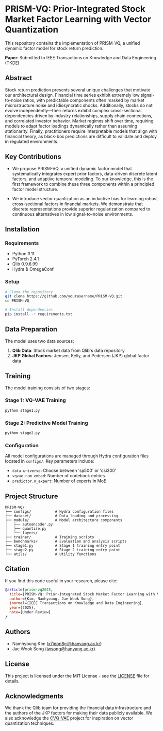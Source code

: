 # PRISM-VQ: Prior-Integrated Stock Market Factor Learning with Vector Quantization

This repository contains the implementation of PRISM-VQ, a unified dynamic factor model for stock return prediction.

**Paper**: Submitted to IEEE Transactions on Knowledge and Data Engineering (TKDE)

## Abstract

Stock return prediction presents several unique challenges that motivate our architectural design. Financial time series exhibit extremely low signal-to-noise ratios, with predictable components often masked by market microstructure noise and idiosyncratic shocks. Additionally, stocks do not evolve independently—their returns exhibit complex cross-sectional dependencies driven by industry relationships, supply chain connections, and correlated investor behavior. Market regimes shift over time, requiring models to adapt factor loadings dynamically rather than assuming stationarity. Finally, practitioners require interpretable models that align with financial theory, as black-box predictions are difficult to validate and deploy in regulated environments.

## Key Contributions

- We propose PRISM-VQ, a unified dynamic factor model that systematically integrates expert prior factors, data-driven discrete latent factors, and adaptive temporal modeling. To our knowledge, this is the first framework to combine these three components within a principled factor model structure.

- We introduce vector quantization as an inductive bias for learning robust cross-sectional factors in financial markets. We demonstrate that discrete representations provide superior regularization compared to continuous alternatives in low signal-to-noise environments.

## Installation

### Requirements

- Python 3.11
- PyTorch 2.4.1
- Qlib 0.9.6.99
- Hydra & OmegaConf

### Setup

```bash
# Clone the repository
git clone https://github.com/yourusername/PRISM-VQ.git
cd PRISM-VQ

# Install dependencies
pip install -r requirements.txt
```

## Data Preparation

The model uses two data sources:

1. **Qlib Data**: Stock market data from Qlib's data repository
2. **JKP Global Factors**: Jensen, Kelly, and Pedersen (JKP) global factor data


## Training

The model training consists of two stages:

### Stage 1: VQ-VAE Training
```bash
python stage1.py
```

### Stage 2: Predictive Model Training
```bash
python stage2.py
```

### Configuration

All model configurations are managed through Hydra configuration files located in `configs/`. Key parameters include:

- `data.universe`: Choose between 'sp500' or 'csi300'
- `vqvae.num_embed`: Number of codebook entries
- `predictor.n_expert`: Number of experts in MoE


## Project Structure

```
PRISM-VQ/
├── configs/           # Hydra configuration files
├── dataset/           # Data loading and processing
├── module/            # Model architecture components
│   ├── autoencoder.py
│   ├── quantise.py
│   └── layers/
├── trainer/           # Training scripts
├── benchmarks/        # Evaluation and analysis scripts
├── stage1.py          # Stage 1 training entry point
├── stage2.py          # Stage 2 training entry point
└── utils/             # Utility functions
```

## Citation

If you find this code useful in your research, please cite:

```bibtex
@article{prism-vq2025,
  title={PRISM-VQ: Prior-Integrated Stock Market Factor Learning with Vector Quantization},
  author={Kim, Namhyoung, Jae Wook Song},
  journal={IEEE Transactions on Knowledge and Data Engineering},
  year={2025},
  note={Under Review}
}
```

## Authors

- Namhyoung Kim (x7jeon8gi@hanyang.ac.kr)
- Jae Wook Song (jwsong@hanyang.ac.kr)

## License

This project is licensed under the MIT License - see the [LICENSE](LICENSE) file for details.

## Acknowledgments

We thank the Qlib team for providing the financial data infrastructure and the authors of the JKP factors for making their data publicly available. We also acknowledge the [CVQ-VAE](https://github.com/lyndonzheng/CVQ-VAE) project for inspiration on vector quantization techniques.